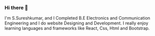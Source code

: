 ### Hi there 👋
I'm S.Sureshkumar, and I Completed B.E Electronics and Communication Engineering and I do website Designing and Development. I really enjoy learning languages and frameworks like React, Css, Html and Bootstrap.
